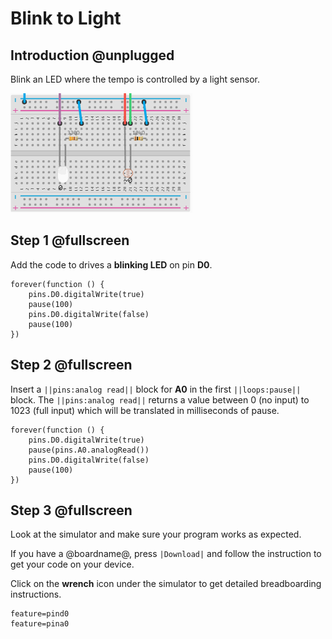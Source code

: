 # Blink to Light

## Introduction @unplugged

Blink an LED where the tempo is controlled by a light sensor.

![An LED blinking based on a light sensor](/static/projects/analog-io/blink-to-light/gallery.gif)

## Step 1 @fullscreen

Add the code to drives a **blinking LED** on pin **D0**.

```blocks
forever(function () {
    pins.D0.digitalWrite(true)
    pause(100)
    pins.D0.digitalWrite(false)
    pause(100)
})
```

## Step 2 @fullscreen

Insert a ``||pins:analog read||`` block for **A0** in the first ``||loops:pause||`` block.
The ``||pins:analog read||`` returns a value between 0 (no input) to 1023 (full input) which will be translated in milliseconds of pause.

```blocks
forever(function () {
    pins.D0.digitalWrite(true)
    pause(pins.A0.analogRead())
    pins.D0.digitalWrite(false)
    pause(100)
})
```

## Step 3 @fullscreen

Look at the simulator and make sure your program works as expected. 

If you have a @boardname@, press ``|Download|`` and follow the instruction to get your code on your device.

Click on the **wrench** icon under the simulator to get detailed breadboarding instructions.

```config
feature=pind0
feature=pina0
```